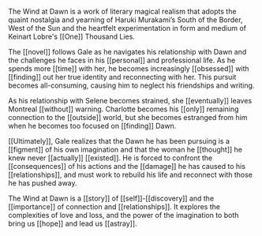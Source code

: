 The Wind at Dawn is a work of literary magical realism that adopts the quaint nostalgia and yearning of Haruki Murakami’s South of the Border, West of the Sun and the heartfelt experimentation in form and medium of Keinart Lobre's [[One]] Thousand Lies.

The [[novel]] follows Gale as he navigates his relationship with Dawn and the challenges he faces in his [[personal]] and professional life. As he spends more [[time]] with her, he becomes increasingly [[obsessed]] with [[finding]] out her true identity and reconnecting with her. This pursuit becomes all-consuming, causing him to neglect his friendships and writing.

As his relationship with Selene becomes strained, she [[eventually]] leaves Montreal [[without]] warning. Charlotte becomes his [[only]] remaining connection to the [[outside]] world, but she becomes estranged from him when he becomes too focused on [[finding]] Dawn.

[[Ultimately]], Gale realizes that the Dawn he has been pursuing is a [[figment]] of his own imagination and that the woman he [[thought]] he knew never [[actually]] [[existed]]. He is forced to confront the [[consequences]] of his actions and the [[damage]] he has caused to his [[relationships]], and must work to rebuild his life and reconnect with those he has pushed away.

The Wind at Dawn is a [[story]] of [[self]]-[[discovery]] and the [[importance]] of connection and [[relationships]]. It explores the complexities of love and loss, and the power of the imagination to both bring us [[hope]] and lead us [[astray]].
